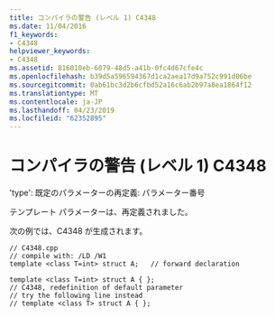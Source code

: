 ```yaml
---
title: コンパイラの警告 (レベル 1) C4348
ms.date: 11/04/2016
f1_keywords:
- C4348
helpviewer_keywords:
- C4348
ms.assetid: 816010eb-6079-48d5-a41b-0fc4d67cfe4c
ms.openlocfilehash: b39d5a596594367d1ca2aea17d9a752c991d06be
ms.sourcegitcommit: 0ab61bc3d2b6cfbd52a16c6ab2b97a8ea1864f12
ms.translationtype: MT
ms.contentlocale: ja-JP
ms.lasthandoff: 04/23/2019
ms.locfileid: "62352895"
---
```

# <a name="compiler-warning-level-1-c4348"></a>コンパイラの警告 (レベル 1) C4348

'type': 既定のパラメーターの再定義: パラメーター番号

テンプレート パラメーターは、再定義されました。

次の例では、C4348 が生成されます。

```
// C4348.cpp
// compile with: /LD /W1
template <class T=int> struct A;   // forward declaration

template <class T=int> struct A { };
// C4348, redefinition of default parameter
// try the following line instead
// template <class T> struct A { };
```